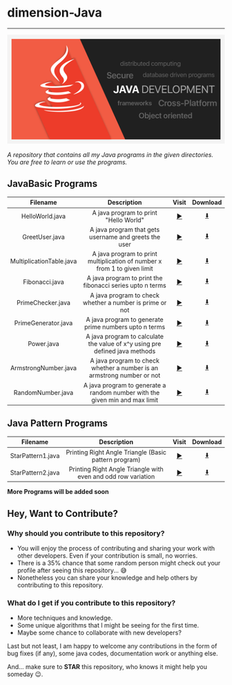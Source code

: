 # dimension-Java
---
![Java Banner](https://raw.githubusercontent.com/kode-logger/resource-data-storage/main/dimension-java/JavaBanner.jpg)


*A repository that contains all my Java programs in the given directories.
You are free to learn or use the programs.*


## JavaBasic Programs
  
| Filename             | Description | Visit | Download |
| :----:               |    :----:     | :----:       | :----: |
| HelloWorld.java      | A java program to print "Hello World"       | [:arrow_forward:](https://github.com/kode-logger/dimension-Java/tree/main/JavaBasic/HelloWorld "HelloWorld.java") | [:arrow_down:](https://raw.githubusercontent.com/kode-logger/dimension-Java/main/JavaBasic/HelloWorld/HelloWorld.java "HelloWorld.java")
| GreetUser.java       | A java program that gets username and greets the user | [:arrow_forward:](https://github.com/kode-logger/dimension-Java/tree/main/JavaBasic/GreetUser "GreetUser.java") | [:arrow_down:](https://raw.githubusercontent.com/kode-logger/dimension-Java/main/JavaBasic/GreetUser/GreetUser.java "GreetUser.java")
| MultiplicationTable.java | A java program to print multiplication of number x from 1 to given limit | [:arrow_forward:](https://github.com/kode-logger/dimension-Java/tree/main/JavaBasic/MultiplicationTable "MultiplicationTable.java") | [:arrow_down:](https://raw.githubusercontent.com/kode-logger/dimension-Java/main/JavaBasic/MultiplicationTable/MultiplicationTable.java "MultiplicationTable.java")
| Fibonacci.java | A java program to print the fibonacci series upto n terms | [:arrow_forward:](https://github.com/kode-logger/dimension-Java/tree/main/JavaBasic/FibonacciSeries "Fibonacci.java") | [:arrow_down:](https://raw.githubusercontent.com/kode-logger/dimension-Java/main/JavaBasic/FibonacciSeries/Fibonacci.java "Fibonacci.java") 
| PrimeChecker.java | A java program to check whether a number is prime or not | [:arrow_forward:](https://github.com/kode-logger/dimension-Java/tree/main/JavaBasic/PrimeChecker "PrimeChecker.java") | [:arrow_down:](https://raw.githubusercontent.com/kode-logger/dimension-Java/main/JavaBasic/PrimeChecker/PrimeChecker.java "PrimeChecker.java")
| PrimeGenerator.java | A java program to generate prime numbers upto n terms | [:arrow_forward:](https://github.com/kode-logger/dimension-Java/tree/main/JavaBasic/PrimeGenerator "PrimeGenerator.java") | [:arrow_down:](https://raw.githubusercontent.com/kode-logger/dimension-Java/main/JavaBasic/PrimeGenerator/PrimeGenerator.java "PrimeGenerator.java")
| Power.java | A java program to calculate the value of x^y using pre defined java methods | [:arrow_forward:](https://github.com/kode-logger/dimension-Java/tree/main/JavaBasic/Power "Power.java") | [:arrow_down:](https://raw.githubusercontent.com/kode-logger/dimension-Java/main/JavaBasic/Power/Power.java "Power.java")
| ArmstrongNumber.java | A java program to check whether a number is an armstrong  number or not | [:arrow_forward:](https://github.com/kode-logger/dimension-Java/tree/main/JavaBasic/ArmstrongNumber "ArmstrongNumber.java") | [:arrow_down:](https://raw.githubusercontent.com/kode-logger/dimension-Java/main/JavaBasic/ArmstrongNumber/ArmstrongNumber.java "ArmstrongNumber.java")
| RandomNumber.java | A java program to generate a random number with the given min and max limit | [:arrow_forward:](https://github.com/kode-logger/dimension-Java/tree/main/JavaBasic/RandomNumber "RandomNumber.java") | [:arrow_down:](https://raw.githubusercontent.com/kode-logger/dimension-Java/main/JavaBasic/RandomNumber/RandomNumber.java "RandomNumber.java")


## Java Pattern Programs

| Filename | Description | Visit | Download |
| :----:   | :----:      | :----: | :----: |
| StarPattern1.java | Printing Right Angle Triangle (Basic pattern program) | [:arrow_forward:](https://github.com/kode-logger/dimension-Java/tree/main/JavaPattern/StarPattern1) | [:arrow_down:](https://raw.githubusercontent.com/kode-logger/dimension-Java/main/JavaPattern/StarPattern1/StarPattern1.java) |
| StarPattern2.java | Printing Right Angle Triangle with even and odd row variation | [:arrow_forward:](https://github.com/kode-logger/dimension-Java/tree/main/JavaPattern/StarPattern2) | [:arrow_down:](https://raw.githubusercontent.com/kode-logger/dimension-Java/main/JavaPattern/StarPattern2/StarPattern2.java) |



**More Programs will be added soon**


## Hey, Want to Contribute?
### Why should you contribute to this repository?
- You will enjoy the process of contributing and sharing your work with other developers. Even if your contribution is small, no worries.
- There is a 35% chance that some random person might check out your profile after seeing this repository... 😅
- Nonetheless you can share your knowledge and help others by contributing to this repository.

### What do I get if you contribute to this repository?
- More techniques and knowledge.
- Some unique algorithms that I might be seeing for the first time.
- Maybe some chance to collaborate with new developers?

Last but not least, I am happy to welcome any contributions in the form of bug fixes (if any), some java codes, documentation work or anything else.

And... make sure to **STAR** this repository, who knows it might help you someday 😉.

